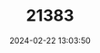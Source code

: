 ---
title: "21383"
category: "Tanakia tanago"
draft: false
date: 2024-02-22 13:03:50
languages:
  English: ["Metropolitan Bitterling", "Tokyo Bitterling"]
  Japanese: ["ミヤコタナゴ", "Miyakotanago"]
---